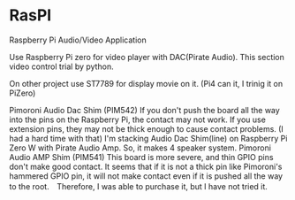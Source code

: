 # RasPI
Raspberry Pi Audio/Video Application

Use Raspberry Pi zero for video player with DAC(Pirate Audio).
This section video control trial by python.

On other project use ST7789 for display movie on it.
(Pi4 can it, I trinig it on PiZero)

Pimoroni Audio Dac Shim (PIM542)
If you don't push the board all the way into the pins on the Raspberry Pi, the contact may not work. If you use extension pins, they may not be thick enough to cause contact problems. (I had a hard time with that)
I'm stacking Audio Dac Shim(line) on Raspberry Pi Zero W with Pirate Audio Amp. So, it makes 4 speaker system.
Pimoroni Audio AMP Shim (PIM541)
This board is more severe, and thin GPIO pins don't make good contact. It seems that if it is not a thick pin like Pimoroni's hammered GPIO pin, it will not make contact even if it is pushed all the way to the root.　Therefore, I was able to purchase it, but I have not tried it.
